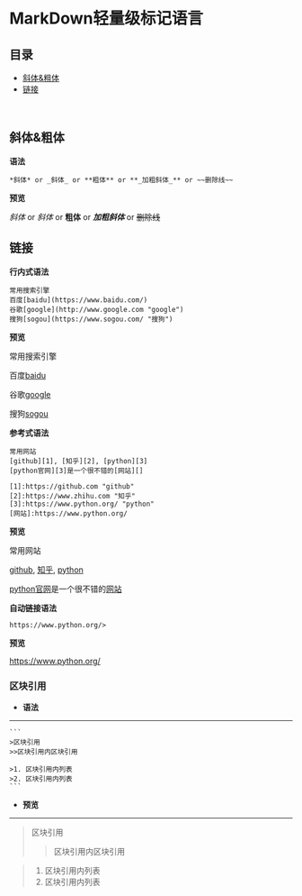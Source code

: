 MarkDown轻量级标记语言
===


## 目录

- [斜体&粗体](#斜体&粗体)
- [链接](#链接)
</br>


## 斜体&粗体
**语法**
```
*斜体* or _斜体_ or **粗体** or **_加粗斜体_** or ~~删除线~~
```

**预览**

*斜体* or _斜体_ or **粗体** or **_加粗斜体_** or ~~删除线~~
</br>


## 链接
**行内式语法**
```
常用搜索引擎
百度[baidu](https://www.baidu.com/)
谷歌[google](http://www.google.com "google")
搜狗[sogou](https://www.sogou.com/ "搜狗")
```

**预览**

常用搜索引擎

百度[baidu](https://www.baidu.com/)

谷歌[google](http://www.google.com "google")

搜狗[sogou](https://www.sogou.com/ "搜狗")


**参考式语法**
```
常用网站
[github][1], [知乎][2], [python][3]
[python官网][3]是一个很不错的[网站][]

[1]:https://github.com "github"
[2]:https://www.zhihu.com "知乎"
[3]:https://www.python.org/ "python"
[网站]:https://www.python.org/
```

**预览**

常用网站

[github][1], [知乎][2], [python][3]

[python官网][3]是一个很不错的[网站][]

[1]:https://github.com "github"
[2]:https://www.zhihu.com "知乎"
[3]:https://www.python.org/ "python"
[网站]:https://www.python.org/


**自动链接语法**
```
https://www.python.org/>
```

**预览**

<https://www.python.org/>
</br>


### 区块引用

- **语法**
---
    ```
    >区块引用
    >>区块引用内区块引用

    >1. 区块引用内列表
    >2. 区块引用内列表
    ```

- **预览**
---
>区块引用
>>区块引用内区块引用

>1. 区块引用内列表
>2. 区块引用内列表
